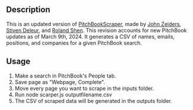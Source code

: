 ## Description
This is an updated version of [PitchBookScraper](https://github.com/LiamBirt/PitchbookScraper), made by [John Zeiders](https://github.com/jzeiders), [Stiven Deleur](https://github.com/the-real-stiven), and [Roland Shen](https://github.com/rolandtshen). This revision accounts for new PitchBook updates as of March 9th, 2024. It generates a CSV of names, emails, positions, and companies for a given PitchBook search.

## Usage
1. Make a search in PitchBook's People tab.
2. Save page as "Webpage, Complete".
3. Move every page you want to scrape in the inputs folder.
4. Run node scarper.js outputfilename.csv
5. The CSV of scraped data will be generated in the outputs folder.
